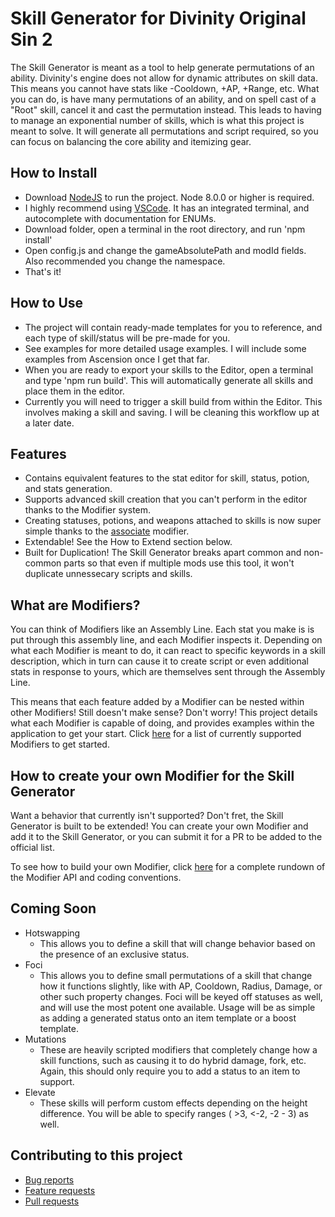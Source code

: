 Skill Generator for Divinity Original Sin 2
=======
The Skill Generator is meant as a tool to help generate permutations of an ability. Divinity's engine does not allow for dynamic attributes on skill data. This means you cannot have stats like -Cooldown, +AP, +Range, etc. What you can do, is have many permutations of an ability, and on spell cast of a "Root" skill, cancel it and cast the permutation instead. This leads to having to manage an exponential number of skills, which is what this project is meant to solve. It will generate all permutations and script required, so you can focus on balancing the core ability and itemizing gear.

## How to Install
- Download [NodeJS](https://nodejs.org/en/) to run the project. Node 8.0.0 or higher is required. 
- I highly recommend using [VSCode](https://code.visualstudio.com). It has an integrated terminal, and autocomplete with documentation for ENUMs.
- Download folder, open a terminal in the root directory, and run 'npm install'
- Open config.js and change the gameAbsolutePath and modId fields. Also recommended you change the namespace.
- That's it!

## How to Use
- The project will contain ready-made templates for you to reference, and each type of skill/status will be pre-made for you. 
- See examples for more detailed usage examples. I will include some examples from Ascension once I get that far.
- When you are ready to export your skills to the Editor, open a terminal and type 'npm run build'. This will automatically generate all skills and place them in the editor.
- Currently you will need to trigger a skill build from within the Editor. This involves making a skill and saving. I will be cleaning this workflow up at a later date.

## Features
- Contains equivalent features to the stat editor for skill, status, potion, and stats generation.
- Supports advanced skill creation that you can't perform in the editor thanks to the Modifier system.
- Creating statuses, potions, and weapons attached to skills is now super simple thanks to the [associate](MODIFIERSLIST#associate) modifier.
- Extendable! See the How to Extend section below.
- Built for Duplication! The Skill Generator breaks apart common and non-common parts so that even if multiple mods use this tool, it won't duplicate unnessecary scripts and skills.

## What are Modifiers?
You can think of Modifiers like an Assembly Line. Each stat you make is is put through this assembly line, and each Modifier inspects it. Depending on what each Modifier is meant to do, it can react to specific keywords in a skill description, which in turn can cause it to create script or even additional stats in response to yours, which are themselves sent through the Assembly Line.

This means that each feature added by a Modifier can be nested within other Modifiers! Still doesn't make sense? Don't worry! This project details what each Modifier is capable of doing, and provides examples within the application to get your start. Click [here](MODIFIERSLIST.md) for a list of currently supported Modifiers to get started.

## How to create your own Modifier for the Skill Generator
Want a behavior that currently isn't supported? Don't fret, the Skill Generator is built to be extended! You can create your own Modifier and add it to the Skill Generator, or you can submit it for a PR to be added to the official list.

To see how to build your own Modifier, click [here](MODIFIERS.md) for a complete rundown of the Modifier API and coding conventions.

## Coming Soon
- Hotswapping
  - This allows you to define a skill that will change behavior based on the presence of an exclusive status.
- Foci
  - This allows you to define small permutations of a skill that change how it functions slightly, like with AP, Cooldown, Radius, Damage, or other such property changes. Foci will be keyed off statuses as well, and will use the most potent one available. Usage will be as simple as adding a generated status onto an item template or a boost template.
- Mutations
  - These are heavily scripted modifiers that completely change how a skill functions, such as causing it to do hybrid damage, fork, etc. Again, this should only require you to add a status to an item to support.
- Elevate
  - These skills will perform custom effects depending on the height difference. You will be able to specify ranges ( >3, <-2, -2 - 3) as well.

## Contributing to this project

* [Bug reports](CONTRIBUTING.md#bugs)
* [Feature requests](CONTRIBUTING.md#features)
* [Pull requests](CONTRIBUTING.md#pull-requests)
